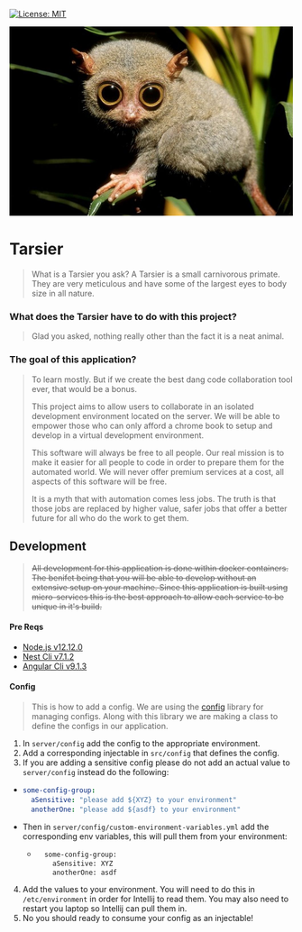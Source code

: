 [![License: MIT](https://img.shields.io/badge/License-MIT-green.svg)](LICENSE)

![alt text](ui/src/assets/tarsier-dilated.jpg)

# Tarsier

> What is a Tarsier you ask? 
> A Tarsier is a small carnivorous primate. They are very meticulous and have some of the largest eyes to body size in all nature.

### What does the Tarsier have to do with this project?

> Glad you asked, nothing really other than the fact it is a neat animal. 

### The goal of this application?

> To learn mostly. But if we create the best dang code collaboration tool ever, that would be a bonus.
>
> This project aims to allow users to collaborate in an isolated development environment located on the server.
> We will be able to empower those who can only afford a chrome book to setup and develop in a virtual development
> environment. 
>
> This software will always be free to all people. Our real mission is to make it easier for all people to code
> in order to prepare them for the automated world. We will never offer premium services at a cost, all aspects of
> this software will be free.
>
> It is a myth that with automation comes less jobs. The truth is that those jobs are replaced by higher value, 
> safer jobs that offer a better future for all who do the work to get them.

## Development

> ~~All development for this application is done within docker containers. The benifet being that
> you will be able to develop without an extensive setup on your machine. Since this application is 
> built using micro-services this is the best approach to allow each service to be unique in it's
> build.~~

#### Pre Reqs

- [Node.js v12.12.0](https://nodejs.org/en/download/)
- [Nest Cli v7.1.2](https://docs.nestjs.com/cli/overview)
- [Angular Cli v9.1.3](https://cli.angular.io/)

#### Config
> This is how to add a config. We are using the [config](https://www.npmjs.com/package/config) library for managing
> configs. Along with this library we are making a class to define the configs in our application.

1) In `server/config` add the config to the appropriate environment.
2) Add a corresponding injectable  in `src/config` that defines the config.
3) If you are adding a sensitive config please do not add an actual value to `server/config` instead do the following:
  - ```yaml 
    some-config-group:
      aSensitive: "please add ${XYZ} to your environment"
      anotherOne: "please add ${asdf} to your environment"
    ```
  - Then in `server/config/custom-environment-variables.yml` add the corresponding env variables, this will pull them from your environment: 
    - ```
        some-config-group:
          aSensitive: XYZ
          anotherOne: asdf
      ```
4) Add the values to your environment. You will need to do this in `/etc/environment` in order for Intellij to read them. You may also need to restart you laptop so Intellij can pull them in.
5) No you should ready to consume your config as an injectable!
